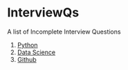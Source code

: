 # InterviewQs

A list of Incomplete Interview Questions

1. [Python](https://github.com/vidyabhandary/InterviewQs/blob/main/Python.md)
2. [Data Science](https://github.com/vidyabhandary/InterviewQs/blob/main/DataScience.md)
3. [Github](https://github.com/vidyabhandary/InterviewQs/blob/main/Github.md)
